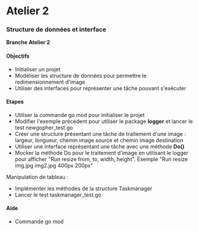 # Atelier 2
### Structure de données et interface

**Branche Atelier 2**

#### Objectifs

* Initialiser un projet
* Modéliser les structure de données pour permettre le redimensionnement d'image
* Utiliser des interfaces pour représenter une tâche pouvant s'exécuter

#### Etapes

* Utiliser la commande go mod pour initialiser le projet
* Modifier l'exemple précédent pour utiliser le package **logger** et lancer le test newgopher_test.go
* Créer une structure présentant une tâche de traitement d'une image : largeur, longueur, chemin image source et chemin image destination
* Utiliser une interface représentant une tâche avec une méthode **Do()**
* Mocker la méthode Do pour le traitement d'image en utilisant le logger pour afficher "Run resize from, to, width, height". Exemple "Run resize img.jpg img2.jpg 400px 200px"

Manipulation de tableau : 
* Implémenter les méthodes de la structure Taskmanager
* Lancer le test taskmanager_test.go

#### Aide

* Commande go mod